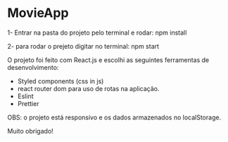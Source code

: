 # MovieApp


1- Entrar na pasta do projeto pelo terminal e rodar:
      npm install 

2- para rodar o prejeto digitar no terminal:
     npm start


O projeto foi feito com React.js e escolhi as seguintes ferramentas de desenvolvimento:
  - Styled components (css in js)
  - react router dom para uso de rotas na aplicação.
  - Eslint
  - Prettier
  
  
 OBS: o projeto está responsivo e os dados armazenados no localStorage.
 
 Muito obrigado!

